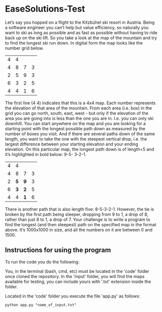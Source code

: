 # EaseSolutions-Test

Let’s say you hopped on a flight to the Kitzbühel ski resort in Austria. Being a software engineer you 
can’t help but value efficiency, so naturally you want to ski as long as possible and as fast as possible 
without having to ride back up on the ski lift. So you take a look at the map of the mountain and try 
to find the longest ski run down.
In digital form the map looks like the number grid below.

|  |  |  |  |
| ------------ | ------------ | ------------ | ------------ |
| 4  | 4  |   |   |
|  4 | 8  | 7  | 3  |
| 2  | 5  | 9  | 3  |
| 6  | 3  | 2  | 5  |
| 4  | 4  |  1 | 6  |


The first line (4 4) indicates that this is a 4x4 map. Each number represents the elevation of that area 
of the mountain. From each area (i.e. box) in the grid you can go north, south, east, west - but only if 
the elevation of the area you are going into is less than the one you are in. I.e. you can only ski 
downhill. You can start anywhere on the map and you are looking for a starting point with the 
longest possible path down as measured by the number of boxes you visit. And if there are several 
paths down of the same length, you want to take the one with the steepest vertical drop, i.e. the 
largest difference between your starting elevation and your ending elevation.
On this particular map, the longest path down is of length=5 and it’s highlighted in bold below: 9-5-
3-2-1.

|  |  |  |  |
| ------------ | ------------ | ------------ | ------------ |
| 4  | 4  |   |   |
|  4 | 8  | 7  | 3  |
| 2  | **5**  | **9**  | 3  |
| 6  | **3**  | **2**  | 5  |
| 4  | 4  |  **1** | 6  |


There is another path that is also length five: 8-5-3-2-1. However, the tie is broken by the first path 
being steeper, dropping from 9 to 1, a drop of 8, rather than just 8 to 1, a drop of 7.
Your challenge is to write a program to find the longest (and then steepest) path on the specified 
map in the format above. It’s 1000x1000 in size, and all the numbers on it are between 0 and 1500.

## Instructions for using the program

To run the code you do the following:

You, in the terminal (bash, cmd, etc) must be located in the 'code' folder once cloned the repository. In the 'input' folder, you will find the maps available for testing, you can include yours with '.txt' extension inside the folder.

Located in the 'code' folder you execute the file 'app.py' as follows:

`python app.py "name_of_input.txt"`
